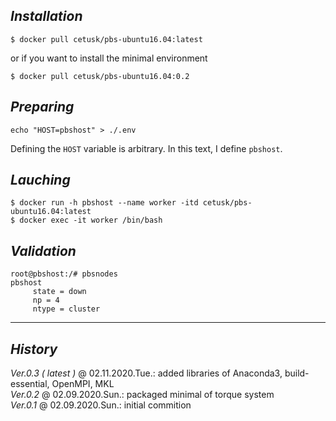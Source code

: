 ## _Installation_ ##

```
$ docker pull cetusk/pbs-ubuntu16.04:latest
```
or if you want to install the minimal environment
```
$ docker pull cetusk/pbs-ubuntu16.04:0.2
```

## _Preparing_ ##
```
echo "HOST=pbshost" > ./.env
```
Defining the `HOST` variable is arbitrary. In this text, I define `pbshost`.

## _Lauching_ ##
```
$ docker run -h pbshost --name worker -itd cetusk/pbs-ubuntu16.04:latest
$ docker exec -it worker /bin/bash
```

## _Validation_ ##
```
root@pbshost:/# pbsnodes
pbshost
     state = down
     np = 4
     ntype = cluster
```

---
## _History_ ##
_Ver.0.3 ( latest )_ @ 02.11.2020.Tue.: added libraries of Anaconda3, build-essential, OpenMPI, MKL  
_Ver.0.2_ @ 02.09.2020.Sun.: packaged minimal of torque system  
_Ver.0.1_ @ 02.09.2020.Sun.: initial commition  

